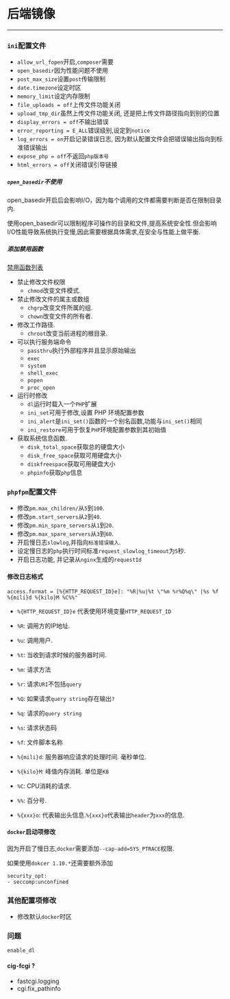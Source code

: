 # 后端镜像

---

### `ini`配置文件

* `allow_url_fopen`开启,`composer`需要
* `open_basedir`因为性能问题不使用
* `post_max_size`设置`post`传输限制
* `date.timezone`设定时区
* `memory_limit`设定内存限制
* `file_uploads = off`上传文件功能关闭
* `upload_tmp_dir`虽然上传文件功能关闭, 还是把上传文件路径指向到别的位置
* `display_errors = off`不输出错误
* `error_reporting = E_ALL`错误级别,设定到`notice`
* `log_errors = on`开启记录错误日志, 因为默认配置文件会把错误输出指向到标准错误输出
* `expose_php = off`不返回`php版本号`
* `html_errors = off`关闭错误引导链接

##### `open_basedir`不使用

open_basedir开启后会影响I/O，因为每个调用的文件都需要判断是否在限制目录内.

使用open_basedir可以限制程序可操作的目录和文件,提高系统安全性.但会影响I/O性能导致系统执行变慢,因此需要根据具体需求,在安全与性能上做平衡.

##### 添加禁用函数

[禁用函数列表](./disableFunctions.md)

* 禁止修改文件权限
	* `chmod`改变文件模式.
* 禁止修改文件的属主或数组
	* `chgrp`改变文件所属的组.
	* `chown`改变文件的所有者.
* 修改工作路径.
	* `chroot`改变当前进程的根目录.
* 可以执行服务端命令
	* `passthru`执行外部程序并且显示原始输出
	* `exec`
	* `system`
	* `shell_exec`
	* `popen`
	* `proc_open`
* 运行时修改
	* `dl`运行时载入一个`PHP`扩展
	* `ini_set`可用于修改,设置 PHP 环境配置参数
	* `ini_alert`是`ini_set()`函数的一个别名函数,功能与`ini_set()`相同
	* `ini_restore`可用于恢复`PHP`环境配置参数到其初始值
* 获取系统信息函数.
	* `disk_total_space`获取总的硬盘大小
	* `disk_free_space`获取可用硬盘大小
	* `diskfreespace`获取可用硬盘大小
	* `phpinfo`获取`php`信息

### `phpfpm`配置文件

* 修改`pm.max_children/`从`5`到`100`.
* 修改`pm.start_servers`从`2`到`40`.
* 修改`pm.min_spare_servers`从`1`到`20`. 
* 修改`pm.max_spare_servers`从`3`到`60`.
* 开启慢日志`slowlog`,并指向`标准错误输入`.
* 设定慢日志的`php`执行时间标准`request_slowlog_timeout`为`5`秒.
* 开启日志功能, 并记录从`nginx`生成的`requestId`

#### 修改日志格式

```shell
access.format = [%{HTTP_REQUEST_ID}e]: "%R|%u|%t \"%m %r%Q%q\" |%s %f %{mili}d %{kilo}M %C%%"
```

* `%{HTTP_REQUEST_ID}e` 代表使用环境变量`HTTP_REQUEST_ID`
* `%R`: 调用方的IP地址.
* `%u`: 调用用户.
* `%t`: 当收到请求时候的服务器时间.
* `%m`: 请求方法
* `%r`: 请求`URI`不包括`query`
* `%Q`: 如果请求`query string`存在输出`?`
* `%q`: 请求的`query string`
* `%s`: 请求状态码
* `%f`: 文件脚本名称
* `%{mili}d`: 服务器响应请求的处理时间. 毫秒单位.
* `%{kilo}M`: 峰值内存消耗. 单位是`KB`
* `%C`: CPU消耗的请求.
* `%%`: 百分号.

* `%{xxx}o`: 代表输出头信息.`%{xxx}o`代表输出`header`为`xxx`的信息.

#### `docker`启动项修改

因为开启了慢日志,`docker`需要添加`--cap-add=SYS_PTRACE`权限.

如果使用`dokcer 1.10.*`还需要额外添加

```
security_opt: 
- seccomp:unconfined
```

### 其他配置项修改

* 修改默认`docker`时区

### 问题

`enable_dl`

#### cig-fcgi ?

* fastcgi.logging
* cgi.fix_pathinfo
